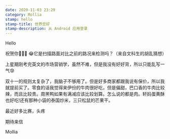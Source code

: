 ```yaml
---
date: 2020-11-03 23:29
category: Mollia
stamp: hello
stamp-title: 世界您好
stamp-description: 从 Android 应用登录
---
```


<p>
Hello 

祝贺你🎉🎉🎉
😂它是扫描路面对比之前的路况来检测吗？（来自文科生的胡乱猜想）

上星期刚考完英文的市场营销学，虽然不难，但是我没有好好背，所以只能乱写一气😰

双十一的规则太复杂了，我脑子不够用了。但是好多商家都跟我说有保价，所以我就提前买了。零食的话我觉得来伊份的牛肉很好吃，但是偏甜，巴口香的牛肉比较辣，而且比较贵。周黑鸭如果有满减应该比较划算。怎么说的都是肉。轩妈蛋黄酥也好吃!还有那种小袋的泰国炒米，三只松鼠的芒果干。

最近好多比赛，头疼

期待来信

Mollia
</p>